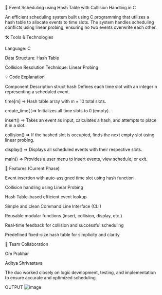 📅 Event Scheduling using Hash Table with Collision Handling in C

An efficient scheduling system built using C programming that utilizes a hash table to allocate events to time slots. The system handles scheduling conflicts using linear probing, ensuring no two events overwrite each other.



🛠 Tools & Technologies

Language: C

Data Structure: Hash Table

Collision Resolution Technique: Linear Probing



💡 Code Explanation

Component	Description
struct hash	Defines each time slot with an integer n representing a scheduled event.

time[m] =>	Hash table array with m = 10 total slots.

create_time( )=>	Initializes all time slots to 0 (empty).

insert() =>	Takes an event as input, calculates a hash, and attempts to place it in a slot.

collision()	=> If the hashed slot is occupied, finds the next empty slot using linear probing.

display() =>	Displays all scheduled events with their respective slots.

main() =>	Provides a user menu to insert events, view schedule, or exit.



🌟 Features (Current Phase)

Event insertion with auto-assigned time slot using hash function

Collision handling using Linear Probing

Hash Table-based efficient event lookup

Simple and clean Command Line Interface (CLI)

Reusable modular functions (insert, collision, display, etc.)

Real-time feedback for collision and successful scheduling

Predefined fixed-size hash table for simplicity and clarity




🤝 Team Collaboration

Om Prakhar

Aditya Shrivastava	

The duo worked closely on logic development, testing, and implementation to ensure accurate and optimized scheduling.



OUTPUT
![image](https://github.com/user-attachments/assets/712f1763-f1fb-4593-8a8a-f592a2f0da50)



